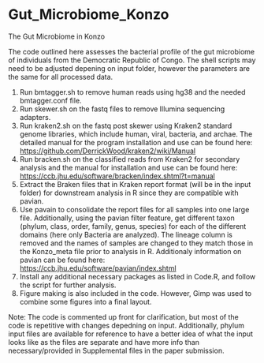 # Gut_Microbiome_Konzo
The Gut Microbiome in Konzo

The code outlined here assesses the bacterial profile of the gut microbiome of individuals from the Democratic Republic of Congo.
The shell scripts may need to be adjusted depening on input folder, however the parameters are the same for all processed data. 

1. Run bmtagger.sh to remove human reads using hg38 and the needed bmtagger.conf file. 
2. Run skewer.sh on the fastq files to remove Illumina sequencing adapters. 
3. Run kraken2.sh on the fastq post skewer using Kraken2 standard genome libraries, which include human, viral, bacteria, and archae. The detailed manual for the program installation and use can be found here: https://github.com/DerrickWood/kraken2/wiki/Manual
4. Run bracken.sh on the classified reads from Kraken2 for secondary analysis and the manual for installation and use can be found here: https://ccb.jhu.edu/software/bracken/index.shtml?t=manual
5. Extract the Braken files that in Kraken report format (will be in the input folder) for downstream analysis in R since they are compatible with pavian. 
6. Use pavain to consolidate the report files for all samples into one large file. Additionally, using the pavian filter feature, get different taxon (phylum, class, order, family, genus, species) for each of the different domains (here only Bacteria are analyzed). The lineage column is removed and the names of samples are changed to they match those in the Konzo_meta file prior to analysis in R. Additionaly information on pavian can be found here: https://ccb.jhu.edu/software/pavian/index.shtml
7. Install any additional necessary packages as listed in Code.R, and follow the script for further analysis.
8. Figure making is also included in the code. However, Gimp was used to combine some figures into a final layout. 

Note: The code is commented up front for clarification, but most of the code is repetitive with changes depedning on input. Additionally, phylum input files are available for reference to have a better idea of what the input looks like as the files are separate and have more info than necessary/provided in Supplemental files in the paper submission. 
